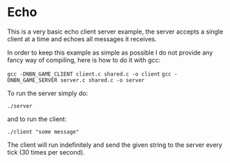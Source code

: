 # Echo

This is a very basic echo client server example, the server accepts a single client at a time and echoes all
messages it receives.

In order to keep this example as simple as possible I do not provide any fancy way of compiling, here is
how to do it with gcc:

`gcc -DNBN_GAME_CLIENT client.c shared.c -o client`
`gcc -DNBN_GAME_SERVER server.c shared.c -o server`

To run the server simply do:

`./server`

and to run the client:

`./client "some message"`

The client will run indefinitely and send the given string to the server every tick (30 times per second).
